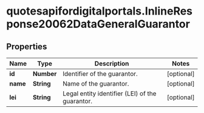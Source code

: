 # quotesapifordigitalportals.InlineResponse20062DataGeneralGuarantor

## Properties

Name | Type | Description | Notes
------------ | ------------- | ------------- | -------------
**id** | **Number** | Identifier of the guarantor. | [optional] 
**name** | **String** | Name of the guarantor. | [optional] 
**lei** | **String** | Legal entity identifier (LEI) of the guarantor. | [optional] 


